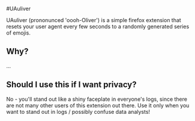 #UAuliver

UAuliver (prononunced 'oooh-Oliver') is a simple firefox extension that
resets your user agent every few seconds to a randomly generated series
of emojis.

## Why? ##

...

## Should I use this if I want privacy? ##

No - you'll stand out like a shiny faceplate in everyone's logs, since there are
not many other users of this extension out there. Use it only when you want
to stand out in logs / possibly confuse data analysts!
